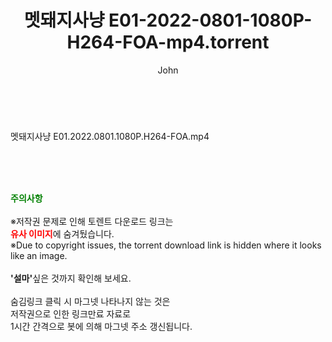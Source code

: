 ﻿---
layout: post
title:  "멧돼지사냥 E01-2022-0801-1080P-H264-FOA-mp4.torrent"
author: John
categories: [ 드라마 ]
tags: [  ]
image:  
description: "멧돼지사냥 E01-2022-0801-1080P-H264-FOA-mp4 torrent 정보 공유"
toc: true
toc_sticky: true
---

<br>
<div class="view-img">
<a class="view_image" href="http://torrentmobile60.com/bbs/view_image.php?fn=%2Fdata%2Ffile%2Fdrama%2F3659260999_9tUcnDSZ_f288b6b7855879e552e627faa6ffd46171974234.jpg" target="_blank"><img alt="" class="img-tag" content="http://torrentmobile60.com/data/file/drama/3659260999_9tUcnDSZ_f288b6b7855879e552e627faa6ffd46171974234.jpg" itemprop="image" src="http://torrentmobile60.com/data/file/drama/thumb-3659260999_9tUcnDSZ_f288b6b7855879e552e627faa6ffd46171974234_835x1807.jpg"/></a></div><div class="view-content" itemprop="description">
<p>멧돼지사냥 E01.2022.0801.1080P.H264-FOA.mp4<br/></p> </div>
    
<br><br><br>
<p data-ke-size="size16"><b><span style="color: green;">주의사항</span></b><br /><br />※저작권 문제로 인해 토렌트 다운로드 링크는<br /><b><span style="color: red;">유사 이미지</span></b>에 숨겨뒀습니다.<br />※Due to copyright issues, the torrent download link is hidden where it looks like an image.<br /><br /><b>'설마'</b>싶은 것까지 확인해 보세요.<br /><br />숨김링크 클릭 시 마그넷 나타나지 않는 것은<br />저작권으로 인한 링크만료 자료로<br />1시간 간격으로 봇에 의해 마그넷 주소 갱신됩니다.</p>
